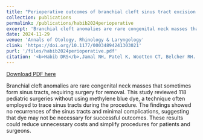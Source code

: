 ```yaml
---
title: "Perioperative outcomes of branchial cleft sinus tract excision in pediatric patients without the use of intraoperative dye"
collection: publications
permalink: /publications/habib2024perioperative
excerpt: 'Branchial cleft anomalies are rare congenital neck masses that sometimes form sinus tracts, requiring surgery for removal. This study reviewed 118 pediatric surgeries without using methylene blue dye, a technique often employed to trace sinus tracts during the procedure. The findings showed no recurrences of the sinus tracts and minimal complications, suggesting that dye may not be necessary for successful outcomes. These results could reduce unnecessary costs and simplify procedures for patients and surgeons.'
date: 2024-11-29
venue: 'Annals of Otology, Rhinology & Laryngology'
clink: 'https://doi.org/10.1177/00034894241303021'
purl: '/files/habib2024perioperative.pdf'
citation: '<b>Habib DRS</b>,Jamal NH, Patel K, Wootten CT, Belcher RH. Perioperative outcomes of branchial cleft sinus tract excision in pediatric patients without the use of intraoperative dye. <i>Ann Otol Rhinol Laryngol</i>. 2024. doi:10.1177/00034894241303021'
---
```

[Download PDF here](http://danielrshabib.github.io/files/habib2024perioperative.pdf)

Branchial cleft anomalies are rare congenital neck masses that sometimes form sinus tracts, requiring surgery for removal. This study reviewed 118 pediatric surgeries without using methylene blue dye, a technique often employed to trace sinus tracts during the procedure. The findings showed no recurrences of the sinus tracts and minimal complications, suggesting that dye may not be necessary for successful outcomes. These results could reduce unnecessary costs and simplify procedures for patients and surgeons.
